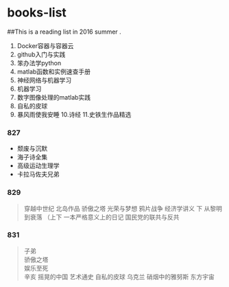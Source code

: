 # books-list
##This is a reading list in 2016 summer .
1. Docker容器与容器云 
2. github入门与实践 
3. 笨办法学python 
4. matlab函数和实例速查手册 
5. 神经网络与机器学习 
6. 机器学习 
7. 数字图像处理的matlab实践  
8. 自私的皮球 
9. 暴风雨使我安睡  10.诗经  11.史铁生作品精选

### 827 
- 颓废与沉默 
- 海子诗全集 
- 高级运动生理学 
- 卡拉马佐夫兄弟

### 829 
> 穿越中世纪 
> 北岛作品 
> 骄傲之塔 
> 光荣与梦想 
> 鸦片战争 
> 经济学讲义 下 
> 从黎明到衰落 （上下  一本严格意义上的日记  国民党的联共与反共

### 831
>子弟   
>骄傲之塔   
>娱乐至死    
> 辛亥 摇晃的中国  艺术通史  自私的皮球  乌克兰 硝烟中的雅努斯  东方宇宙
